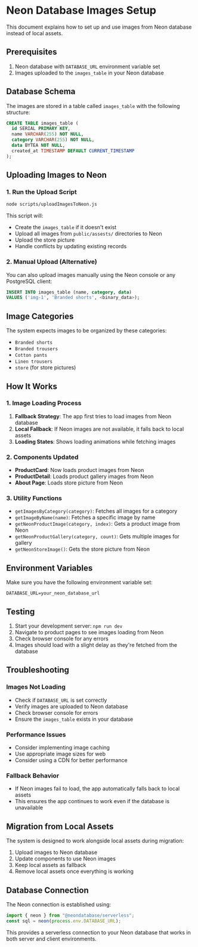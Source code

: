 # Neon Database Images Setup

This document explains how to set up and use images from Neon database instead of local assets.

## Prerequisites

1. Neon database with `DATABASE_URL` environment variable set
2. Images uploaded to the `images_table` in your Neon database

## Database Schema

The images are stored in a table called `images_table` with the following structure:

```sql
CREATE TABLE images_table (
  id SERIAL PRIMARY KEY,
  name VARCHAR(255) NOT NULL,
  category VARCHAR(255) NOT NULL,
  data BYTEA NOT NULL,
  created_at TIMESTAMP DEFAULT CURRENT_TIMESTAMP
);
```

## Uploading Images to Neon

### 1. Run the Upload Script

```bash
node scripts/uploadImagesToNeon.js
```

This script will:
- Create the `images_table` if it doesn't exist
- Upload all images from `public/assests/` directories to Neon
- Upload the store picture
- Handle conflicts by updating existing records

### 2. Manual Upload (Alternative)

You can also upload images manually using the Neon console or any PostgreSQL client:

```sql
INSERT INTO images_table (name, category, data)
VALUES ('img-1', 'Branded shorts', <binary_data>);
```

## Image Categories

The system expects images to be organized by these categories:
- `Branded shorts`
- `Branded trousers` 
- `Cotton pants`
- `Linen trousers`
- `store` (for store pictures)

## How It Works

### 1. Image Loading Process

1. **Fallback Strategy**: The app first tries to load images from Neon database
2. **Local Fallback**: If Neon images are not available, it falls back to local assets
3. **Loading States**: Shows loading animations while fetching images

### 2. Components Updated

- **ProductCard**: Now loads product images from Neon
- **ProductDetail**: Loads product gallery images from Neon  
- **About Page**: Loads store picture from Neon

### 3. Utility Functions

- `getImagesByCategory(category)`: Fetches all images for a category
- `getImageByName(name)`: Fetches a specific image by name
- `getNeonProductImage(category, index)`: Gets a product image from Neon
- `getNeonProductGallery(category, count)`: Gets multiple images for gallery
- `getNeonStoreImage()`: Gets the store picture from Neon

## Environment Variables

Make sure you have the following environment variable set:

```env
DATABASE_URL=your_neon_database_url
```

## Testing

1. Start your development server: `npm run dev`
2. Navigate to product pages to see images loading from Neon
3. Check browser console for any errors
4. Images should load with a slight delay as they're fetched from the database

## Troubleshooting

### Images Not Loading
- Check if `DATABASE_URL` is set correctly
- Verify images are uploaded to Neon database
- Check browser console for errors
- Ensure the `images_table` exists in your database

### Performance Issues
- Consider implementing image caching
- Use appropriate image sizes for web
- Consider using a CDN for better performance

### Fallback Behavior
- If Neon images fail to load, the app automatically falls back to local assets
- This ensures the app continues to work even if the database is unavailable

## Migration from Local Assets

The system is designed to work alongside local assets during migration:

1. Upload images to Neon database
2. Update components to use Neon images
3. Keep local assets as fallback
4. Remove local assets once everything is working

## Database Connection

The Neon connection is established using:

```javascript
import { neon } from "@neondatabase/serverless";
const sql = neon(process.env.DATABASE_URL);
```

This provides a serverless connection to your Neon database that works in both server and client environments.
